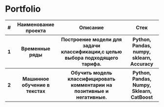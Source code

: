 # Portfolio
<table>
<tr><th>#</th><th>Наименование проекта</th><th>Описание</th><th>Стек</th></tr>
<tr><th>1</th><th git submodule add https://github.com/Sultan1448/My-Projects/blob/main/%D0%92%D1%80%D0%B5%D0%BC%D0%B5%D0%BD%D0%BD%D1%8B%D0%B5%20%D1%80%D1%8F%D0%B4%D1%8B.ipynb>Временные ряды</th><th>Построение модели для задачи классификации,с  целью выбора подходящего тарифа. </th><th>Python, Pandas, numpy, sklearn, Accuracy</th></tr>
<tr><th>2</th><th>Машинное обучение в текстах</th><th>Обучить модель классифицировать комментарии на позитивные и негативные.</th><th>Python, Pandas, Numpy, Sklearn, CatBoost</th></tr>

</table>

